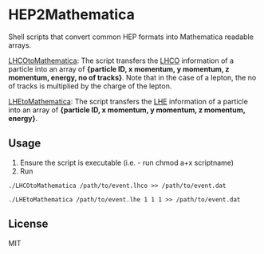 # HEP2Mathematica
Shell scripts that convert common HEP formats into Mathematica readable arrays.

[LHCOtoMathematica](./LHCOtoMathematica):
The script transfers the [LHCO](http://madgraph.phys.ucl.ac.be/Manual/lhco.html) information of a particle into an array of **{particle ID, x momentum, y momentum, z momentum, energy, no of tracks}**. Note that in the case of a lepton, the no of tracks is multiplied by the charge of the lepton.


[LHEtoMathematica](./LHEtoMathematica):
The script transfers the [LHE](https://arxiv.org/abs/hep-ph/0609017) information of a particle into an array of **{particle ID, x momentum, y momentum, z momentum, energy}**. 

## Usage
1. Ensure the script is executable (i.e. - run chmod a+x scriptname)
2. Run
```
./LHCOtoMathematica /path/to/event.lhco >> /path/to/event.dat
```
```
./LHEtoMathematica /path/to/event.lhe 1 1 1 >> /path/to/event.dat
```

## License
MIT
